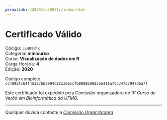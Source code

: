 ```yaml
---
permalink: /2020/cc4093fc/index.html
---
```


# Certificado Válido

Código: `cc4093fc`<br>
Categoria: **minicurso**<br>
Curso: **Visualização de dados em R**<br>
Carga Horária: **4**<br>
Edição: **2020**<br>


Código completo: `cc4093fc64f45327bbae94c82130accfb8888b902c6b411a7cc34757947dba7f`


Este certificado foi expedido pela Comissão organizadora do *IV Curso de Verão em Bioinformática da UFMG*.

----

Qualquer dúvida contacte a [_Comissão Organizadora_](<mailto:cursobioinfoufmg@gmail.com$subject=[Certificados]>)

